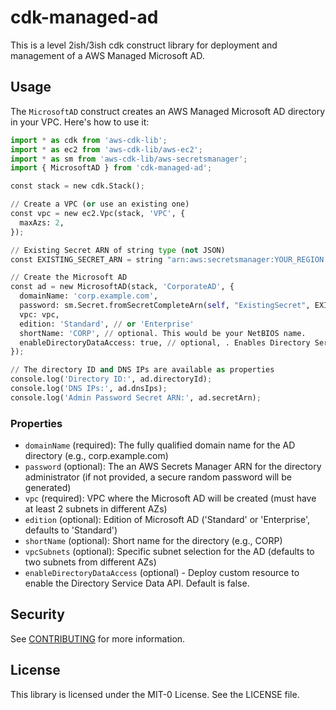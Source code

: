 # cdk-managed-ad

This is a level 2ish/3ish cdk construct library for deployment and management of a AWS Managed Microsoft AD.

## Usage

The `MicrosoftAD` construct creates an AWS Managed Microsoft AD directory in your VPC. Here's how to use it:

```python
import * as cdk from 'aws-cdk-lib';
import * as ec2 from 'aws-cdk-lib/aws-ec2';
import * as sm from 'aws-cdk-lib/aws-secretsmanager';
import { MicrosoftAD } from 'cdk-managed-ad';

const stack = new cdk.Stack();

// Create a VPC (or use an existing one)
const vpc = new ec2.Vpc(stack, 'VPC', {
  maxAzs: 2,
});

// Existing Secret ARN of string type (not JSON)
const EXISTING_SECRET_ARN = string "arn:aws:secretsmanager:YOUR_REGION:YOUR_ACCOUNT_ID:secret:YOUR_EXISTING_SECRET_ARN"

// Create the Microsoft AD
const ad = new MicrosoftAD(stack, 'CorporateAD', {
  domainName: 'corp.example.com',
  password: sm.Secret.fromSecretCompleteArn(self, "ExistingSecret", EXISTING_SECRET_ARN)
  vpc: vpc,
  edition: 'Standard', // or 'Enterprise'
  shortName: 'CORP', // optional. This would be your NetBIOS name.
  enableDirectoryDataAccess: true, // optional, . Enables Directory Service Data Access
});

// The directory ID and DNS IPs are available as properties
console.log('Directory ID:', ad.directoryId);
console.log('DNS IPs:', ad.dnsIps);
console.log('Admin Password Secret ARN:', ad.secretArn);
```

### Properties

* `domainName` (required): The fully qualified domain name for the AD directory (e.g., corp.example.com)
* `password` (optional): The an AWS Secrets Manager ARN for the directory administrator (if not provided, a secure random password will be generated)
* `vpc` (required): VPC where the Microsoft AD will be created (must have at least 2 subnets in different AZs)
* `edition` (optional): Edition of Microsoft AD ('Standard' or 'Enterprise', defaults to 'Standard')
* `shortName` (optional): Short name for the directory (e.g., CORP)
* `vpcSubnets` (optional): Specific subnet selection for the AD (defaults to two subnets from different AZs)
* `enableDirectoryDataAccess` (optional) - Deploy custom resource to enable the Directory Service Data API. Default is false.

## Security

See [CONTRIBUTING](CONTRIBUTING.md#security-issue-notifications) for more information.

## License

This library is licensed under the MIT-0 License. See the LICENSE file.

